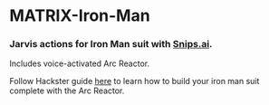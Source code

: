 # MATRIX-Iron-Man
### Jarvis actions for Iron Man suit with [Snips.ai](https://snips.ai).

Includes voice-activated Arc Reactor.

Follow Hackster guide [here](https://www.hackster.io/matrix-labs/iron-man-arc-reactor-with-matrix-device-and-snips-ai-5a125a) to learn how to build your iron man suit complete with the Arc Reactor.
